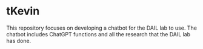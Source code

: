# tKevin
This repository focuses on developing a chatbot for the DAIL lab to use. The chatbot includes ChatGPT functions and all the research that the DAIL lab has done.
